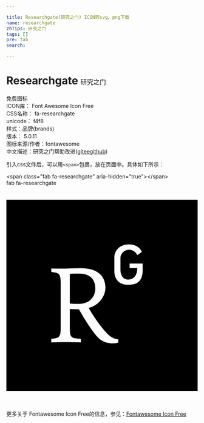 ```yaml
---

title: Researchgate(研究之门) ICON转svg、png下载
name: researchgate
zhTips: 研究之门
tags: []
pre: fab
search: 

---
```


# Researchgate  <small style="font-size: 60%;font-weight: 100">研究之门</small>


<div class="detail-page">
<p>
<span><span class="badge-success badge">免费图标</span> </span>
<br/>
<span>
ICON库：
<span class="badge-secondary badge">Font Awesome Icon Free</span> 
</span>
<br/>
<span>
CSS名称：
<span class="badge-secondary badge">fa-researchgate</span> 
</span>
<br/>
<span>
unicode：
<span class="badge-secondary badge">f4f8</span> 
<copy-btn content='f4f8' btn-title=""></copy-btn>
<copy-btn :content='String.fromCodePoint(parseInt("f4f8", 16))' btn-title="复制U"></copy-btn>
</span><br/><span>样式：<span class="badge-light badge">品牌(brands)</span></span>
<br/>
<span>
版本：
<span class="badge-secondary badge">5.0.11</span> 
</span>
<br/>
<span>图标来源/作者：<span class="badge-light badge">fontawesome</span></span> 
<br/>
<span class="zh-detail">中文描述：<span class="badge-primary badge">研究之门</span><span class="help-link"><span>帮助改进</span>(<a href="https://gitee.com/liuwave/icon-helper/edit/master/json/fontawesome/brands/researchgate.json" target="_blank" rel="noopener noreferrer">gitee</a><a href="https://github.com/liuwave/icon-helper/edit/master/json/fontawesome/brands/researchgate.json" target="_blank" rel="noopener noreferrer">github</a></span>)</span><br/>
</p>
</div>
<div class="alert alert-dark">
  <i class="fab fa-researchgate fa-xs"></i>
  <i class="fab fa-researchgate fa-sm"></i>
  <i class="fab fa-researchgate fa-lg"></i>
  <i class="fab fa-researchgate fa-2x"></i>
  <i class="fab fa-researchgate fa-3x"></i>
  <i class="fab fa-researchgate fa-5x"></i>
  <i class="fab fa-researchgate fa-7x"></i>
</div>
<div>
  <p>引入css文件后，可以用<code>&lt;span&gt;</code>包裹，放在页面中。具体如下所示：    
  </p>
  <div class="alert alert-primary" style="font-size: 14px">
    &lt;span class="fab fa-researchgate" aria-hidden="true"&gt;&lt;/span&gt;
    <copy-btn content='<span class="fab fa-researchgate" aria-hidden="true"></span>'></copy-btn>
  </div>
  <div class="alert alert-secondary">
    <i class="fab fa-researchgate"
    style="font-size: 24px"
    aria-hidden="true"></i> fab fa-researchgate
    <copy-btn content="fab fa-researchgate" btn-title="复制图标名称"></copy-btn>
  </div>
</div>
<div id="svg" class="svg-wrap">
<svg xmlns="http://www.w3.org/2000/svg" viewBox="0 0 448 512"><path d="M0 32v448h448V32H0zm262.2 334.4c-6.6 3-33.2 6-50-14.2-9.2-10.6-25.3-33.3-42.2-63.6-8.9 0-14.7 0-21.4-.6v46.4c0 23.5 6 21.2 25.8 23.9v8.1c-6.9-.3-23.1-.8-35.6-.8-13.1 0-26.1.6-33.6.8v-8.1c15.5-2.9 22-1.3 22-23.9V225c0-22.6-6.4-21-22-23.9V193c25.8 1 53.1-.6 70.9-.6 31.7 0 55.9 14.4 55.9 45.6 0 21.1-16.7 42.2-39.2 47.5 13.6 24.2 30 45.6 42.2 58.9 7.2 7.8 17.2 14.7 27.2 14.7v7.3zm22.9-135c-23.3 0-32.2-15.7-32.2-32.2V167c0-12.2 8.8-30.4 34-30.4s30.4 17.9 30.4 17.9l-10.7 7.2s-5.5-12.5-19.7-12.5c-7.9 0-19.7 7.3-19.7 19.7v26.8c0 13.4 6.6 23.3 17.9 23.3 14.1 0 21.5-10.9 21.5-26.8h-17.9v-10.7h30.4c0 20.5 4.7 49.9-34 49.9zm-116.5 44.7c-9.4 0-13.6-.3-20-.8v-69.7c6.4-.6 15-.6 22.5-.6 23.3 0 37.2 12.2 37.2 34.5 0 21.9-15 36.6-39.7 36.6z"/></svg>
</div>
<detail full-name='fa-researchgate'></detail>
    
<div><p>更多关于  Fontawesome Icon Free的信息，参见：<a target="_blank" href="https://iconhelper.cn/fontawesome.html">Fontawesome Icon Free</a>
</p></div>
